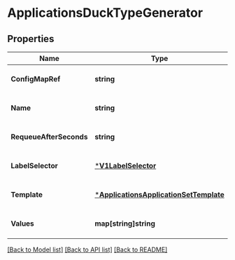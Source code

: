 # ApplicationsDuckTypeGenerator

## Properties
Name | Type | Description | Notes
------------ | ------------- | ------------- | -------------
**ConfigMapRef** | **string** |  | [optional] [default to null]
**Name** | **string** |  | [optional] [default to null]
**RequeueAfterSeconds** | **string** |  | [optional] [default to null]
**LabelSelector** | [***V1LabelSelector**](v1LabelSelector.md) |  | [optional] [default to null]
**Template** | [***ApplicationsApplicationSetTemplate**](applicationsApplicationSetTemplate.md) |  | [optional] [default to null]
**Values** | **map[string]string** |  | [optional] [default to null]

[[Back to Model list]](../README.md#documentation-for-models) [[Back to API list]](../README.md#documentation-for-api-endpoints) [[Back to README]](../README.md)


